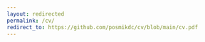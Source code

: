 ```yaml
---
layout: redirected
permalink: /cv/
redirect_to: https://github.com/posmikdc/cv/blob/main/cv.pdf
---
```

